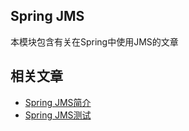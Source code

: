 ## Spring JMS

本模块包含有关在Spring中使用JMS的文章

## 相关文章

+ [Spring JMS简介](docs/Spring-JMS简介.md)
+ [Spring JMS测试](docs/测试Spring-JMS.md)